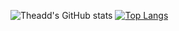 ![Theadd's GitHub stats](https://github-readme-stats.vercel.app/api?username=Theadd&count_private=true&show_icons=true)
[![Top Langs](https://github-readme-stats.vercel.app/api/top-langs/?username=Theadd&layout=compact&exclude_repo=electron-edge,server,bootstrap,Genbeta-Dev-Engine,WickedExile,MultipurposeButton,juced,Designi,distributions)](https://github.com/anuraghazra/github-readme-stats)

<!--
**Theadd/Theadd** is a ✨ _special_ ✨ repository because its `README.md` (this file) appears on your GitHub profile.

Here are some ideas to get you started:

- 🔭 I’m currently working on ...
- 🌱 I’m currently learning ...
- 👯 I’m looking to collaborate on ...
- 🤔 I’m looking for help with ...
- 💬 Ask me about ...
- 📫 How to reach me: ...
- 😄 Pronouns: ...
- ⚡ Fun fact: ...
-->
